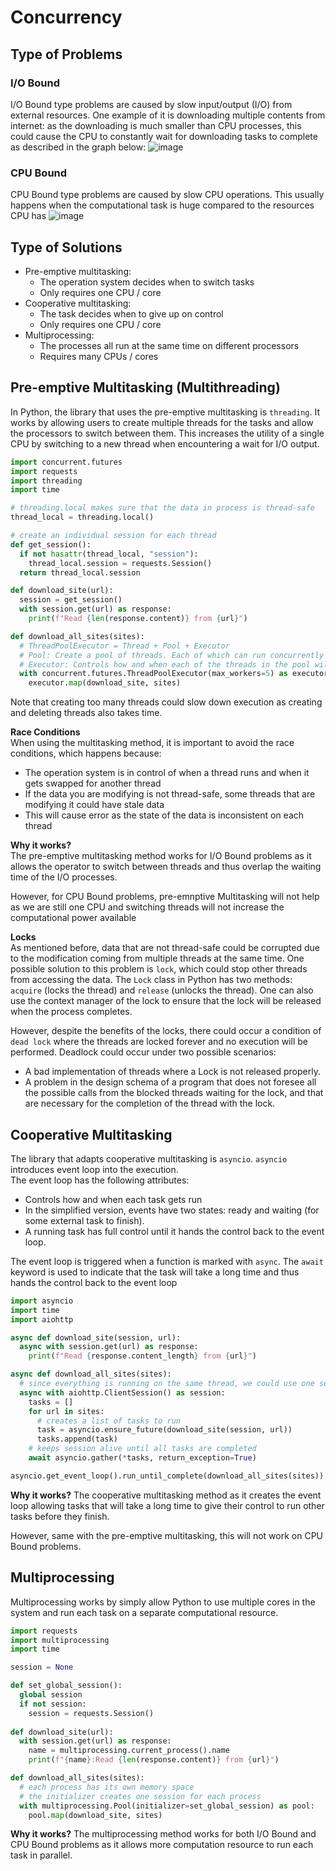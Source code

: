 # Concurrency

## Type of Problems
### I/O Bound
I/O Bound type problems are caused by slow input/output (I/O) from external resources. One example of it is downloading multiple contents
from internet: as the downloading is much smaller than CPU processes, this could cause the CPU to constantly wait for downloading tasks to
complete as described in the graph below:
![image](https://user-images.githubusercontent.com/30107576/93652006-5ac72f00-f9c8-11ea-8fd9-3be6b10642e8.png)

### CPU Bound
CPU Bound type problems are caused by slow CPU operations. This usually happens when the computational task is huge compared to the resources CPU has
![image](https://user-images.githubusercontent.com/30107576/93652136-d032ff80-f9c8-11ea-874c-5b492c9a902b.png)

## Type of Solutions
- Pre-emptive multitasking:
  - The operation system decides when to switch tasks
  - Only requires one CPU / core
- Cooperative multitasking:
  - The task decides when to give up on control
  - Only requires one CPU / core
- Multiprocessing:
  - The processes all run at the same time on different processors
  - Requires many CPUs / cores

## Pre-emptive Multitasking (Multithreading)
In Python, the library that uses the pre-emptive multitasking is `threading`. It works by allowing users to create multiple threads for the tasks and 
allow the processors to switch between them. This increases the utility of a single CPU by switching to a new thread when encountering a wait for I/O output.
```Python
import concurrent.futures
import requests
import threading
import time

# threading.local makes sure that the data in process is thread-safe
thread_local = threading.local()

# create an individual session for each thread
def get_session():
  if not hasattr(thread_local, "session"):
    thread_local.session = requests.Session()
  return thread_local.session

def download_site(url):
  session = get_session()
  with session.get(url) as response:
    print(f"Read {len(response.content)} from {url}")

def download_all_sites(sites):
  # ThreadPoolExecutor = Thread + Pool + Executor
  # Pool: Create a pool of threads. Each of which can run concurrently
  # Executor: Controls how and when each of the threads in the pool will run
  with concurrent.futures.ThreadPoolExecutor(max_workers=5) as executor:
    executor.map(download_site, sites)
```

Note that creating too many threads could slow down execution as creating and deleting threads also takes time.

**Race Conditions**\
When using the multitasking method, it is important to avoid the race conditions, which happens because:
- The operation system is in control of when a thread runs and when it gets swapped for another thread
- If the data you are modifying is not thread-safe, some threads that are modifying it could have stale data
- This will cause error as the state of the data is inconsistent on each thread

**Why it works?**\
The pre-emptive multitasking method works for I/O Bound problems as it allows the operator to switch between threads and thus overlap the waiting time of the 
I/O processes.

However, for CPU Bound problems, pre-emnptive Multitasking will not help as we are still one CPU and switching threads will not increase the computational power available

**Locks**\
As mentioned before, data that are not thread-safe could be corrupted due to the modification coming from multiple threads at the same time. One possible solution to this problem is `lock`, which could stop other threads from accessing the data. The `Lock` class in Python has two methods: `acquire` (locks the thread) and `release` (unlocks the thread). One can also use the context manager of the lock to ensure that the lock will be released when the process completes.

However, despite the benefits of the locks, there could occur a condition of `dead lock` where the threads are locked forever and no execution will be performed. Deadlock could occur under two possible scenarios:
- A bad implementation of threads where a Lock is not released properly.
- A problem in the design schema of a program that does not foresee all the possible calls from the blocked threads waiting for the lock, and that are necessary for the completion of the thread with the lock.


## Cooperative Multitasking
The library that adapts cooperative multitasking is `asyncio`. `asyncio` introduces event loop into the execution. \
The event loop has the following attributes: 
- Controls how and when each task gets run
- In the simplified version, events have two states: ready and waiting (for some external task to finish).
- A running task has full control until it hands the control back to the event loop.

The event loop is triggered when a function is marked with `async`. The `await` keyword is used to indicate that the task will take a long time and thus hands the control
back to the event loop

```Python
import asyncio
import time
import aiohttp

async def download_site(session, url):
  async with session.get(url) as response:
    print(f"Read {response.content_length} from {url}")

async def download_all_sites(sites):
  # since everything is running on the same thread, we could use one session safely
  async with aiohttp.ClientSession() as session:
    tasks = []
    for url in sites:
      # creates a list of tasks to run
      task = asyncio.ensure_future(download_site(session, url))
      tasks.append(task)
    # keeps session alive until all tasks are completed
    await asyncio.gather(*tasks, return_exception=True)

asyncio.get_event_loop().run_until_complete(download_all_sites(sites))
```
**Why it works?**
The cooperative multitasking method as it creates the event loop allowing tasks that will take a long time to give their control to run other tasks before they finish.

However, same with the pre-emptive multitasking, this will not work on CPU Bound problems.

## Multiprocessing
Multiprocessing works by simply allow Python to use multiple cores in the system and run each task on a separate computational resource.

```Python
import requests
import multiprocessing
import time

session = None

def set_global_session():
  global session
  if not session:
    session = requests.Session()
    
def download_site(url):
  with session.get(url) as response:
    name = multiprocessing.current_process().name
    print(f"{name}:Read {len(response.content)} from {url}")

def download_all_sites(sites):
  # each process has its own memory space
  # the initializer creates one session for each process
  with multiprocessing.Pool(initializer=set_global_session) as pool:
    pool.map(download_site, sites)
```

**Why it works?**
The multiprocessing method works for both I/O Bound and CPU Bound problems as it allows more computation resource to run each task in parallel.
